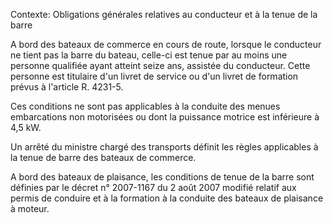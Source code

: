 Contexte: Obligations générales relatives au conducteur  et à la tenue de la barre

A bord des bateaux de commerce en cours de route, lorsque le conducteur ne tient pas la barre du bateau, celle-ci est tenue par au moins une personne qualifiée ayant atteint seize ans, assistée du conducteur. Cette personne est titulaire d'un livret de service ou d'un livret de formation prévus à l'article R. 4231-5.

Ces conditions ne sont pas applicables à la conduite des menues embarcations non motorisées ou dont la puissance motrice est inférieure à 4,5 kW.

Un arrêté du ministre chargé des transports définit les règles applicables à la tenue de barre des bateaux de commerce.

A bord des bateaux de plaisance, les conditions de tenue de la barre sont définies par le décret n° 2007-1167 du 2 août 2007 modifié relatif aux permis de conduire et à la formation à la conduite des bateaux de plaisance à moteur.